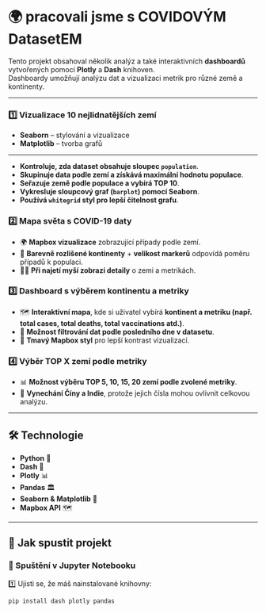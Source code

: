 # 🌍 pracovali jsme s COVIDOVÝM DatasetEM

Tento projekt obsahoval několik analýz a také interaktivních **dashboardů** vytvořených pomocí **Plotly** a **Dash** knihoven.  
Dashboardy umožňují analýzu dat a vizualizaci metrik pro různé země a kontinenty.  

---

### 1️⃣ Vizualizace 10 nejlidnatějších zemí
- **Seaborn** – stylování a vizualizace
- **Matplotlib** – tvorba grafů
---------------------
- **Kontroluje, zda dataset obsahuje sloupec `population`**.
- **Skupinuje data podle zemí a získává maximální hodnotu populace**.
- **Seřazuje země podle populace a vybírá TOP 10**.
- **Vykresluje sloupcový graf (`barplot`) pomocí Seaborn**.
- **Používá `whitegrid` styl pro lepší čitelnost grafu**.
  

### 2️⃣ **Mapa světa s COVID-19 daty**  
- 🌍 **Mapbox vizualizace** zobrazující případy podle zemí.  
- 🎨 **Barevně rozlišené kontinenty** + **velikost markerů** odpovídá poměru případů k populaci.  
- 🕵️‍♂️ **Při najetí myší zobrazí detaily** o zemi a metrikách.  

### 3️⃣ **Dashboard s výběrem kontinentu a metriky**  
- 🗺️ **Interaktivní mapa**, kde si uživatel vybírá **kontinent a metriku (např. total cases, total deaths, total vaccinations atd.)**.  
- 🔧 **Možnost filtrování dat podle posledního dne v datasetu**.  
- 🖤 **Tmavý Mapbox styl** pro lepší kontrast vizualizací.  

### 4️⃣ **Výběr TOP X zemí podle metriky**  
- 📊 **Možnost výběru TOP 5, 10, 15, 20 zemí podle zvolené metriky**.  
- 🚫 **Vynechání Číny a Indie**, protože jejich čísla mohou ovlivnit celkovou analýzu.  

---

## 🛠️ **Technologie**
- **Python** 🐍  
- **Dash** 🚀  
- **Plotly** 📊  
- **Pandas** 🏛️  
- **Seaborn & Matplotlib** 🎨  
- **Mapbox API** 🗺️  

---

## 🚀 **Jak spustit projekt**
### **🔹 Spuštění v Jupyter Notebooku**
1️⃣ Ujisti se, že máš nainstalované knihovny:  
   ```sh
   pip install dash plotly pandas
